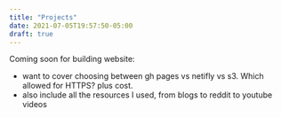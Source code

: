 ```yaml
---
title: "Projects"
date: 2021-07-05T19:57:50-05:00
draft: true
---
```


Coming soon
for building website:
  - want to cover  choosing between gh pages vs netifly vs s3. Which allowed for HTTPS? plus cost.
  - also include all the resources I used, from blogs to reddit to youtube videos
